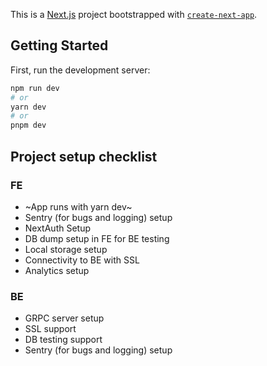 This is a [Next.js](https://nextjs.org/) project bootstrapped with [`create-next-app`](https://github.com/vercel/next.js/tree/canary/packages/create-next-app).

## Getting Started

First, run the development server:

```bash
npm run dev
# or
yarn dev
# or
pnpm dev
```
## Project setup checklist

### FE
* ~App runs with yarn dev~
* Sentry (for bugs and logging) setup
* NextAuth Setup
* DB dump setup in FE for BE testing
* Local storage setup
* Connectivity to BE with SSL
* Analytics setup

### BE
* GRPC server setup
* SSL support
* DB testing support
* Sentry (for bugs and logging) setup
